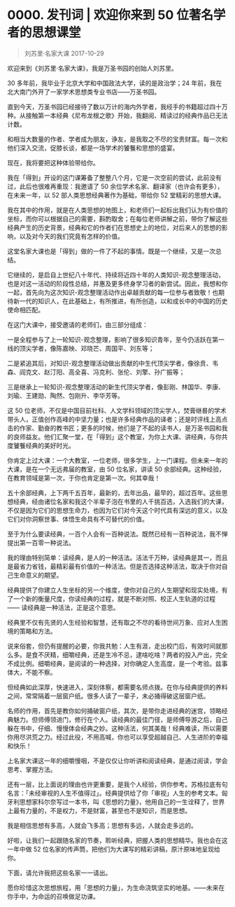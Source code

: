 # 0000. 发刊词 | 欢迎你来到 50 位著名学者的思想课堂
> 刘苏里·名家大课
2017-10-29

欢迎来到《刘苏里·名家大课》，我是万圣书园的创始人刘苏里。

30 多年前，我毕业于北京大学和中国政法大学，读的是政治学；24 年前，我在北大南门外开了一家学术思想类专业书店——万圣书园。

直到今天，万圣书园已经接待了数以万计的海内外学者，我经手的书籍超过四十万种。从接触第一本经典《尼布龙根之歌》开始，我翻阅、精读过的经典作品已无法计数。

和相当大数量的作者、学者成为朋友，诤友，是我取之不尽的宝贵财富。每一次和他们深入交流，促膝长谈，都是一场学术的饕餮和思想的盛宴。

现在，我将要把这种体验带给你。

我在「得到」开设的这门课筹备了整整八个月，它是一次空前的尝试，此前没有过，此后也很难再重现：我邀请了 50 余位学术名家、翻译家（也许会有更多），在未来一年，以 52 部人类思想经典著作为基础，带给你 52 堂精彩的思想大课。

我在其中的作用，就是在人类思想的地图上，和老师们一起标出我们认为有价值的坐标，而你可以根据自己的需要，斟酌取舍；在每位老师讲解之前，带你了解这些经典产生的历史背景，经典和它的作者们在思想史上的地位，对后来人的思想的影响，以及对今天的我们究竟有怎样的价值。

这堂名家大课也是「得到」做的一件了不起的事情。既是一个继续，又是一次总结。

它继续的，是启自上世纪八十年代、持续将近四十年的人类知识-观念整理活动，也是对这一活动的阶段性总结，并惠及更多终身学习者的新尝试。因此，我想和你一起，首先向为这次知识-观念整理活动作出卓越贡献的每一位参与者致敬！也期待新一代的知识人，在此基础上，有所推进，有所创造，以和成长中的中国的历史使命相匹配。

在这门大课中，接受邀请的老师们，由三部分组成：

一是全程参与了上一轮知识-观念整理，影响了很多知识青年，至今仍活跃在第一线的顶尖学者，像陈嘉映、邓晓芒、周国平、刘东等；

二是紧追其后，对知识-观念整理活动做出贡献的中生代顶尖学者，像徐贲、韦森、阎克文、赵汀阳、高全喜、冯克利、张伦、刘擎、孙广振等；

三是继承上一轮知识-观念整理活动的新生代顶尖学者，像彭刚、林国华、李康、刘瑜、王建勋、陶然、包刚升、李华芳等。

这 50 位老师，不仅是中国目前社科、人文学科领域的顶尖学人，焚膏继晷的学术带头人，正值创作高峰的中坚力量；也是许多经典作品的译者；还是时评线上高点击的作家、勤奋的教书匠；更多的时候，他们是了不起的读书人，是万圣书园和我的良师益友。他们汇聚一堂，在「得到」这个教室，为你上大课、讲经典，与你共度饕餮经典的美好时光。

你肯定上过大课：一个大教室，一位老师，很多学生，上一门课程。但未来一年的大课，是在一个无远弗届的教室，由 50 位名家，讲读 50 余部经典。这种经验，在教育领域是第一次，于你也肯定是第一次。何其幸哉！

五十余部经典，上下两千五百年，最新的，去年出品，最早的，超过百年。这些思想经典，经由诸位名家和我这个半辈子泡在书里的人千挑百选，入选我们的大课，不仅是因为它们的思想生命力，也因为它们对今天这个时代具有深远的意义，以及它们对你洞察世事、体悟生命具有不可替代的价值。

至于为什么要读经典，一百个人会有一百种说法。既然已经有一百种说法，我不惮提出第一百零一种说法。

我的理由特别简单：读经典，是人的一种活法。活法千万种，读经典是其一，而且是最省力省钱，最精彩最有价值的一种活法。但是否选择这种活法，取决于你对自己生命意义的期望。

经典提供了你建立人生坐标的另一个维度，使你对自己的人生期望和现实处境，有了一个新的衡量尺度，你读经典的过程，就是不断对照、校正人生轨道的过程 —— 读经典是一种活法，正是这个意思。

经典里不仅有先贤的人生经验和智慧，还有取之不尽的看待世间万象、应对人生困境的策略和方法。

说来俗套，但仍有提醒的必要，你我共勉：人生有涯，走出校门后，有效时间就那么多。是食不厌精，细嚼经典，还是生冷不忌，逮啥吃啥？两者的投入产出，完全不成比例。细嚼经典，是阅读的一种选择，对你确定人生高度，是一个考验。兹事体大，不能不察。

但经典如此深厚，快速进入，深刻体察，都需要名师点拨。在你与经典提供的养料之间，常常隔着一层窗户纸。很多人读了一辈子，未必捅得破这层窗户纸。

名师的作用，首先是教你如何捅破窗户纸，其次，是带你走进经典的迷宫，领略经典魅力。但师傅领进门，修行在个人。读经典的最佳门径，是师傅导游之后，自己躲在书中，仔细、慢慢体会经典之妙。这种活法，何其美哉！经典难读，所以需要你用尽洪荒之力。经过此役，不用高喊，你也可以享受超越自己、人生进阶的幸福和快乐！

上名家大课这一年的细嚼慢咽，不是仅仅让你听讲和阅读经典，是通过阅读，学会思考、掌握方法。

还有一层，比上面说的理由也许更重要，是我个人经验，供你参考。苏格拉底有句名言：「未经审视的人生不值得过」。经典提供给了你「审视」人生的参考文本。匈牙利思想家科尔奈写过一本书，叫《思想的力量》，他用自己的一生诠释了，世界上最有力量的，不是权力，不是财富，甚至也不是知识，而是思想。

我是相信思想有多高，人就会飞多高；思想有多远，人就会走多远的。

好啦，让我们一起跟随名家的节奏，聆听经典，把握人类的思想精华。我也会在这一年中做 52 位名家的传声筒，把他们为大课写的精彩讲稿，原汁原味地呈现给你。

下面，请允许我把这些名家一一请出。

愿你珍惜这次思想旅程，用「思想的力量」，为生命浇筑坚实的地基。——未来在你手中，为命运的召唤做足功课。



